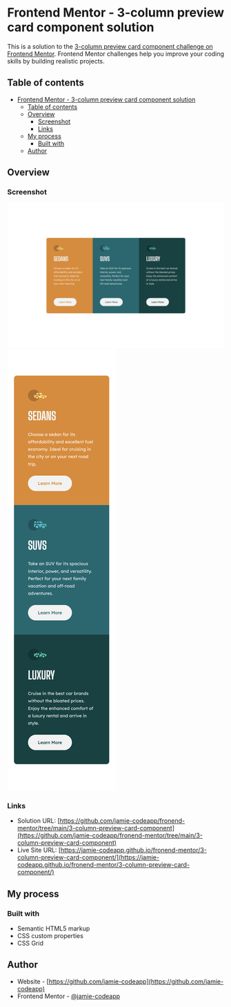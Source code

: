 # Frontend Mentor - 3-column preview card component solution

This is a solution to the [3-column preview card component challenge on Frontend Mentor](https://www.frontendmentor.io/challenges/3column-preview-card-component-pH92eAR2-). Frontend Mentor challenges help you improve your coding skills by building realistic projects.

## Table of contents

- [Frontend Mentor - 3-column preview card component solution](#frontend-mentor---3-column-preview-card-component-solution)
  - [Table of contents](#table-of-contents)
  - [Overview](#overview)
    - [Screenshot](#screenshot)
    - [Links](#links)
  - [My process](#my-process)
    - [Built with](#built-with)
  - [Author](#author)

## Overview

### Screenshot

![Desktop](./screenshot/desktop.png)
![Mobile](./screenshot/mobile.png)

### Links

- Solution URL: [https://github.com/jamie-codeapp/fronend-mentor/tree/main/3-column-preview-card-component](https://github.com/jamie-codeapp/fronend-mentor/tree/main/3-column-preview-card-component)
- Live Site URL: [https://jamie-codeapp.github.io/fronend-mentor/3-column-preview-card-component/](https://jamie-codeapp.github.io/fronend-mentor/3-column-preview-card-component/)

## My process

### Built with

- Semantic HTML5 markup
- CSS custom properties
- CSS Grid

## Author

- Website - [https://github.com/jamie-codeapp](https://github.com/jamie-codeapp)
- Frontend Mentor - [@jamie-codeapp](https://www.frontendmentor.io/profile/jamie-codeapp)
